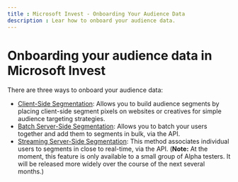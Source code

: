 ```yaml
---
title : Microsoft Invest - Onboarding Your Audience Data
description : Lear how to onboard your audience data.
---
```



# Onboarding your audience data in Microsoft Invest

There are three ways to onboard your audience data:

- [Client-Side Segmentation](client-side-segmentation.md): Allows you to build audience segments by placing
  client-side segment pixels on websites or creatives for simple
  audience targeting strategies.
- [Batch Server-Side Segmentation](../digital-platform-api/batch-server-side-segmentation.md):
  Allows you to batch your users together and add them to segments in
  bulk, via the API.
- [Streaming Server-Side Segmentation](../digital-platform-api/streaming-server-side-segmentation.md):
  This method associates individual users to segments in close to
  real-time, via the API. (<b>Note:</b> At the moment, this feature is only
  available to a small group of Alpha testers. It will be released more
  widely over the course of the next several months.)
